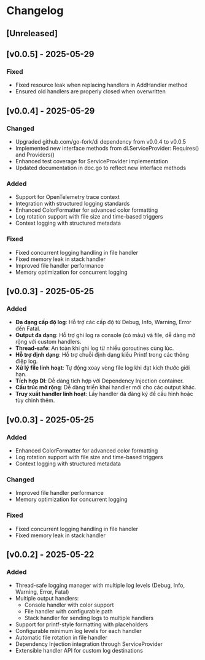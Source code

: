 # Changelog

## [Unreleased]

## [v0.0.5] - 2025-05-29

### Fixed
- Fixed resource leak when replacing handlers in AddHandler method
- Ensured old handlers are properly closed when overwritten

## [v0.0.4] - 2025-05-29

### Changed
- Upgraded github.com/go-fork/di dependency from v0.0.4 to v0.0.5
- Implemented new interface methods from di.ServiceProvider: Requires() and Providers()
- Enhanced test coverage for ServiceProvider implementation
- Updated documentation in doc.go to reflect new interface methods

### Added
- Support for OpenTelemetry trace context
- Integration with structured logging standards
- Enhanced ColorFormatter for advanced color formatting
- Log rotation support with file size and time-based triggers
- Context logging with structured metadata

### Fixed
- Fixed concurrent logging handling in file handler
- Fixed memory leak in stack handler
- Improved file handler performance
- Memory optimization for concurrent logging

## [v0.0.3] - 2025-05-25

### Added

- **Đa dạng cấp độ log**: Hỗ trợ các cấp độ từ Debug, Info, Warning, Error đến Fatal.
- **Output đa dạng**: Hỗ trợ ghi log ra console (có màu) và file, dễ dàng mở rộng với custom handlers.
- **Thread-safe**: An toàn khi ghi log từ nhiều goroutines cùng lúc.
- **Hỗ trợ định dạng**: Hỗ trợ chuỗi định dạng kiểu Printf trong các thông điệp log.
- **Xử lý file linh hoạt**: Tự động xoay vòng file log khi đạt kích thước giới hạn.
- **Tích hợp DI**: Dễ dàng tích hợp với Dependency Injection container.
- **Cấu trúc mở rộng**: Dễ dàng triển khai handler mới cho các output khác.
- **Truy xuất handler linh hoạt**: Lấy handler đã đăng ký để cấu hình hoặc tùy chỉnh thêm.

## [v0.0.3] - 2025-05-25

### Added
- Enhanced ColorFormatter for advanced color formatting
- Log rotation support with file size and time-based triggers
- Context logging with structured metadata

### Changed
- Improved file handler performance
- Memory optimization for concurrent logging

### Fixed
- Fixed concurrent logging handling in file handler
- Fixed memory leak in stack handler

## [v0.0.2] - 2025-05-22

### Added
- Thread-safe logging manager with multiple log levels (Debug, Info, Warning, Error, Fatal)
- Multiple output handlers:
  - Console handler with color support
  - File handler with configurable path
  - Stack handler for sending logs to multiple handlers
- Support for printf-style formatting with placeholders
- Configurable minimum log levels for each handler
- Automatic file rotation in file handler
- Dependency Injection integration through ServiceProvider
- Extensible handler API for custom log destinations
